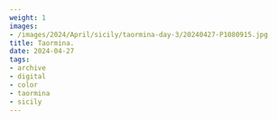 ```yaml
---
weight: 1
images:
- /images/2024/April/sicily/taormina-day-3/20240427-P1080915.jpg
title: Taormina.
date: 2024-04-27
tags:
- archive
- digital
- color
- taormina
- sicily
---
```



